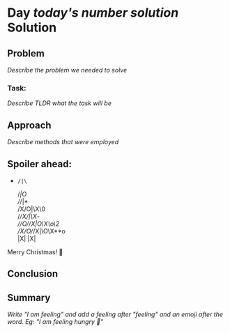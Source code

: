 # Day _today's number solution_ Solution

## Problem

_Describe the problem we needed to solve_

### Task:

_Describe TLDR what the task will be_

## Approach

_Describe methods that were employed_

## Spoiler ahead:
*
      /|\
     /*|O\
    /*/|\*\
   /X/O|\X\0\
  /*/X/|\X*-*\
 //O//X|O\X\o\2\
/X/O/*/X|\O\X**o\
    |X| |X|

Merry Christmas! 🎄

## Conclusion

## Summary

_Write "I am feeling" and add a feeling after "feeling" and an emoji after the word. Eg: "I am feeling hungry 🍔"_